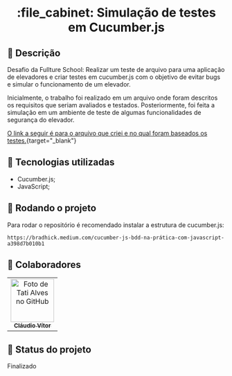 <h1 align="center">:file_cabinet: Simulação de testes em Cucumber.js</h1>

## :memo: Descrição
Desafio da Fullture School: Realizar um teste de arquivo para uma aplicação de elevadores e criar testes em cucumber.js com o objetivo de evitar bugs e simular o funcionamento de um elevador.

Inicialmente, o trabalho foi realizado em um arquivo onde foram descritos os requisitos que seriam avaliados e testados. Posteriormente, foi feita a simulação em um ambiente de teste de algumas funcionalidades de segurança do elevador.

[O link a seguir é para o arquivo que criei e no qual foram baseados os testes.](https://docs.google.com/document/d/15BuEm74gAS1CvOhgWdyCKopvZFFtpEQpmMYIqTyTTa8/edit?usp=sharing){target="_blank"}

## :wrench: Tecnologias utilizadas
* Cucumber.js;
* JavaScript;

## :rocket: Rodando o projeto
Para rodar o repositório é recomendado instalar a estrutura de cucumber.js:
```
https://bradhick.medium.com/cucumber-js-bdd-na-prática-com-javascript-a398d7b010b1
```

## :handshake: Colaboradores
<table>
  <tr>
    <td align="center">
      <a href="https://github.com/ClaudioVitorP">
        <img src="https://img.freepik.com/vetores-premium/desenho-de-desenho-animado-de-um-programador_29937-8176.jpg" width="100px;" alt="Foto de Tati Alves no GitHub"/><br>
        <sub>
          <b>Cláudio Vítor</b>
        </sub>
      </a>
    </td>
  </tr>
</table>

## :dart: Status do projeto
Finalizado